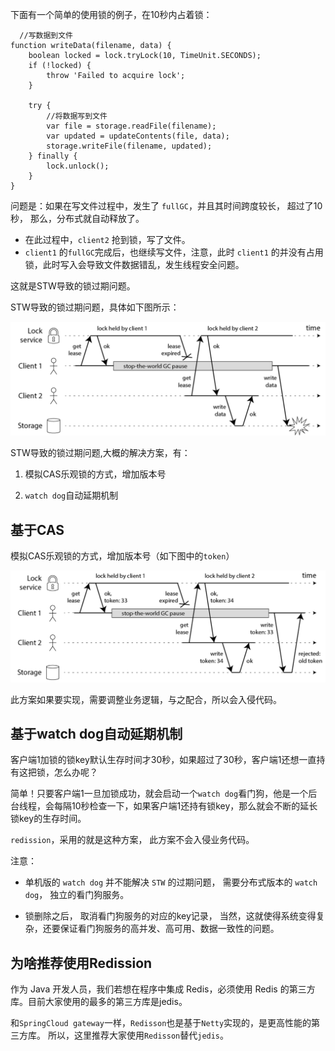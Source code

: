 下面有一个简单的使用锁的例子，在10秒内占着锁：

```shell
  //写数据到文件
function writeData(filename, data) {
    boolean locked = lock.tryLock(10, TimeUnit.SECONDS);
    if (!locked) {
        throw 'Failed to acquire lock';
    }

    try {
        //将数据写到文件
        var file = storage.readFile(filename);
        var updated = updateContents(file, data);
        storage.writeFile(filename, updated);
    } finally {
        lock.unlock();
    }
}
```

问题是：如果在写文件过程中，发生了 `fullGC`，并且其时间跨度较长， 超过了10秒， 那么，分布式就自动释放了。

* 在此过程中，`client2` 抢到锁，写了文件。
* `client1` 的`fullGC`完成后，也继续写文件，注意，此时 `client1` 的并没有占用锁，此时写入会导致文件数据错乱，发生线程安全问题。

这就是STW导致的锁过期问题。

STW导致的锁过期问题，具体如下图所示：

![img_4.png](img_4.png)


STW导致的锁过期问题,大概的解决方案，有：

1. 模拟CAS乐观锁的方式，增加版本号

2. `watch dog`自动延期机制


## 基于CAS

模拟CAS乐观锁的方式，增加版本号（如下图中的`token`）

![img_5.png](img_5.png)

此方案如果要实现，需要调整业务逻辑，与之配合，所以会入侵代码。

## 基于watch dog自动延期机制

客户端1加锁的锁key默认生存时间才30秒，如果超过了30秒，客户端1还想一直持有这把锁，怎么办呢？

简单！只要客户端1一旦加锁成功，就会启动一个`watch dog`看门狗，他是一个后台线程，会每隔10秒检查一下，如果客户端1还持有锁key，那么就会不断的延长锁key的生存时间。

`redission`，采用的就是这种方案， 此方案不会入侵业务代码。

注意：

* 单机版的 `watch dog` 并不能解决 `STW` 的过期问题， 需要分布式版本的 `watch dog`， 独立的看门狗服务。

* 锁删除之后， 取消看门狗服务的对应的key记录， 当然，这就使得系统变得复杂，还要保证看门狗服务的高并发、高可用、数据一致性的问题。

## 为啥推荐使用Redission

作为 Java 开发人员，我们若想在程序中集成 Redis，必须使用 Redis 的第三方库。目前大家使用的最多的第三方库是jedis。

和`SpringCloud gateway`一样，`Redisson`也是基于`Netty`实现的，是更高性能的第三方库。 所以，这里推荐大家使用`Redisson`替代`jedis`。